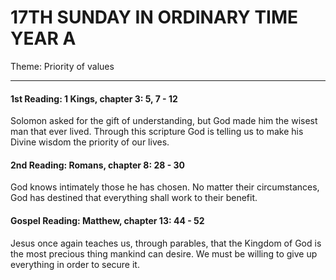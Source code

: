 # 17TH SUNDAY IN ORDINARY TIME YEAR A
Theme: Priority of values

---

#### 1st Reading: 1 Kings, chapter 3: 5, 7 - 12

Solomon asked for the gift of understanding, but God made him the wisest man that ever lived. Through this scripture God is telling us to make his Divine wisdom the priority of our lives.

#### 2nd Reading: Romans, chapter 8: 28 - 30

God knows intimately those he has chosen. No matter their circumstances, God has destined that everything shall work to their benefit.

#### Gospel Reading: Matthew, chapter 13: 44 - 52

Jesus once again teaches us, through parables, that the Kingdom of God is the most precious thing mankind can desire. We must be willing to give up everything in order to secure it.